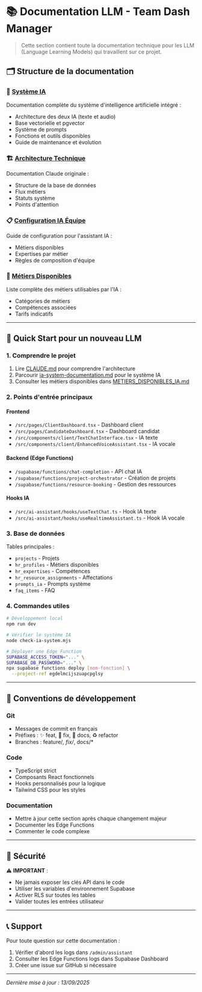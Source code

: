 # 📚 Documentation LLM - Team Dash Manager

> Cette section contient toute la documentation technique pour les LLM (Language Learning Models) qui travaillent sur ce projet.

## 🗂️ Structure de la documentation

### 🤖 [Système IA](./ia-system-documentation.md)
Documentation complète du système d'intelligence artificielle intégré :
- Architecture des deux IA (texte et audio)
- Base vectorielle et pgvector
- Système de prompts
- Fonctions et outils disponibles
- Guide de maintenance et évolution

### 🏗️ [Architecture Technique](./CLAUDE.md)
Documentation Claude originale :
- Structure de la base de données
- Flux métiers
- Statuts système
- Points d'attention

### 📋 [Configuration IA Équipe](./CONFIGURATION_IA_EQUIPE.md)
Guide de configuration pour l'assistant IA :
- Métiers disponibles
- Expertises par métier
- Règles de composition d'équipe

### 💼 [Métiers Disponibles](./METIERS_DISPONIBLES_IA.md)
Liste complète des métiers utilisables par l'IA :
- Catégories de métiers
- Compétences associées
- Tarifs indicatifs

---

## 🚀 Quick Start pour un nouveau LLM

### 1. Comprendre le projet
1. Lire [CLAUDE.md](./CLAUDE.md) pour comprendre l'architecture
2. Parcourir [ia-system-documentation.md](./ia-system-documentation.md) pour le système IA
3. Consulter les métiers disponibles dans [METIERS_DISPONIBLES_IA.md](./METIERS_DISPONIBLES_IA.md)

### 2. Points d'entrée principaux

#### Frontend
- `/src/pages/ClientDashboard.tsx` - Dashboard client
- `/src/pages/CandidateDashboard.tsx` - Dashboard candidat
- `/src/components/client/TextChatInterface.tsx` - IA texte
- `/src/components/client/EnhancedVoiceAssistant.tsx` - IA vocale

#### Backend (Edge Functions)
- `/supabase/functions/chat-completion` - API chat IA
- `/supabase/functions/project-orchestrator` - Création de projets
- `/supabase/functions/resource-booking` - Gestion des ressources

#### Hooks IA
- `/src/ai-assistant/hooks/useTextChat.ts` - Hook IA texte
- `/src/ai-assistant/hooks/useRealtimeAssistant.ts` - Hook IA vocale

### 3. Base de données

Tables principales :
- `projects` - Projets
- `hr_profiles` - Métiers disponibles
- `hr_expertises` - Compétences
- `hr_resource_assignments` - Affectations
- `prompts_ia` - Prompts système
- `faq_items` - FAQ

### 4. Commandes utiles

```bash
# Développement local
npm run dev

# Vérifier le système IA
node check-ia-system.mjs

# Déployer une Edge Function
SUPABASE_ACCESS_TOKEN="..." \
SUPABASE_DB_PASSWORD="..." \
npx supabase functions deploy [nom-fonction] \
  --project-ref egdelmcijszuapcpglsy
```

---

## 📝 Conventions de développement

### Git
- Messages de commit en français
- Préfixes : ✨ feat, 🐛 fix, 📝 docs, ♻️ refactor
- Branches : feature/*, fix/*, docs/*

### Code
- TypeScript strict
- Composants React fonctionnels
- Hooks personnalisés pour la logique
- Tailwind CSS pour les styles

### Documentation
- Mettre à jour cette section après chaque changement majeur
- Documenter les Edge Functions
- Commenter le code complexe

---

## 🔐 Sécurité

⚠️ **IMPORTANT** : 
- Ne jamais exposer les clés API dans le code
- Utiliser les variables d'environnement Supabase
- Activer RLS sur toutes les tables
- Valider toutes les entrées utilisateur

---

## 📞 Support

Pour toute question sur cette documentation :
1. Vérifier d'abord les logs dans `/admin/assistant`
2. Consulter les Edge Functions logs dans Supabase Dashboard
3. Créer une issue sur GitHub si nécessaire

---

*Dernière mise à jour : 13/09/2025*